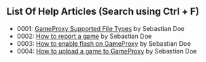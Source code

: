 ## List Of Help Articles (Search using Ctrl + F)
* 0001: [GameProxy Supported File Types](/help/index.html?article=0001-supportedFileTypes) by Sebastian Doe
* 0002: [How to report a game](/help/index.html?article=0002-howToReportAGame) by Sebastian Doe
* 0003: [How to enable flash on GameProxy](/help/index.html?article=0003-howToEnableFlashOnGameProxy) by Sebastian Doe
* 0004: [How to upload a game to GameProxy](/help/index.html?article=0004-howToUploadAGameToGameProxy) by Sebastian Doe